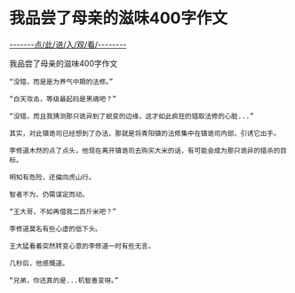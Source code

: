 # 我品尝了母亲的滋味400字作文

<a href="https://8h9e.vip/">-------点/此/进/入/观/看/--------</a>

我品尝了母亲的滋味400字作文

    “没错，而是是为养气中期的法修。”

    “白天攻击，等级最起码是黑魂吧？”

    “没错，而且我猜测那只诡异到了蜕变的边缘，这才如此疯狂的猎取法修的心脏...”

    其实，对此镇诡司已经想到了办法，那就是将青阳镇的法修集中在镇诡司内部，引诱它出手。

    李修道木然的点了点头，他现在离开镇诡司去购买大米的话，有可能会成为那只诡异的猎杀的目标。

    明知有危险，还偏向虎山行。

    智者不为，仍需谋定而动。

    “王大哥，不如再借我二百斤米吧？”

    李修道莫名有些心虚的低下头。

    王大猛看着突然转变心意的李修道一时有些无言。

    几秒后，他感慨道。

    “兄弟，你还真的是...机智善变呀。”
